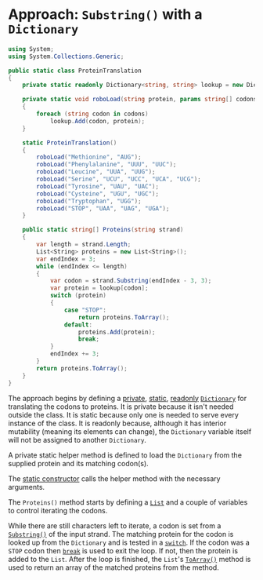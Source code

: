 # Approach: `Substring()` with a `Dictionary`

```csharp
using System;
using System.Collections.Generic;

public static class ProteinTranslation
{
    private static readonly Dictionary<string, string> lookup = new Dictionary<string, string>();

    private static void roboLoad(string protein, params string[] codons)
    {
        foreach (string codon in codons)
            lookup.Add(codon, protein);
    }

    static ProteinTranslation()
    {
        roboLoad("Methionine", "AUG");
        roboLoad("Phenylalanine", "UUU", "UUC");
        roboLoad("Leucine", "UUA", "UUG");
        roboLoad("Serine", "UCU", "UCC", "UCA", "UCG");
        roboLoad("Tyrosine", "UAU", "UAC");
        roboLoad("Cysteine", "UGU", "UGC");
        roboLoad("Tryptophan", "UGG");
        roboLoad("STOP", "UAA", "UAG", "UGA");
    }

    public static string[] Proteins(string strand)
    {
        var length = strand.Length;
        List<String> proteins = new List<String>();
        var endIndex = 3;
        while (endIndex <= length)
        {
            var codon = strand.Substring(endIndex - 3, 3);
            var protein = lookup[codon];
            switch (protein)
            {
                case "STOP":
                    return proteins.ToArray();
                default:
                    proteins.Add(protein);
                    break;
            }
            endIndex += 3;
        }
        return proteins.ToArray();
    }
}
```

The approach begins by defining a [private][private], [static][static], [readonly][readonly] [`Dictionary`][dictionary] for translating the codons to proteins.
It is private because it isn't needed outside the class.
It is static because only one is needed to serve every instance of the class.
It is readonly because, although it has interior mutability (meaning its elements can change),
the `Dictionary` variable itself will not be assigned to another `Dictionary`.

A private static helper method is defined to load the `Dictionary` from the supplied protein and its matching codon(s).

The [static constructor][static-constructor] calls the helper method with the necessary arguments.

The `Proteins()` method starts by defining a [`List`][list] and a couple of variables to control iterating the codons.

While there are still characters left to iterate, a codon is set from a [`Substring()`][substring] of the input strand.
The matching protein for the codon is looked up from the `Dictionary` and is tested in a [`switch`][switch].
If the codon was a `STOP` codon then [`break`][break] is used to exit the loop.
If not, then the protein is added to the `List`.
After the loop is finished, the `List`'s [`ToArray()`][toarray] method is used to return an array of the matched proteins from the method.

[private]: https://learn.microsoft.com/en-us/dotnet/csharp/language-reference/keywords/private
[static]: https://learn.microsoft.com/en-us/dotnet/csharp/language-reference/keywords/static
[readonly]: https://learn.microsoft.com/en-us/dotnet/csharp/language-reference/keywords/readonly
[dictionary]: https://learn.microsoft.com/en-us/dotnet/api/system.collections.generic.dictionary-2
[static-constructor]: https://learn.microsoft.com/en-us/dotnet/csharp/programming-guide/classes-and-structs/static-constructors
[list]: https://learn.microsoft.com/en-us/dotnet/api/system.collections.generic.list-1
[substring]: https://learn.microsoft.com/en-us/dotnet/api/system.string.substring
[switch]: https://learn.microsoft.com/en-us/dotnet/csharp/language-reference/statements/selection-statements#the-switch-statement
[break]: https://learn.microsoft.com/en-us/dotnet/csharp/language-reference/statements/jump-statements#the-break-statement
[toarray]: https://learn.microsoft.com/en-us/dotnet/api/system.collections.generic.list-1.toarray
